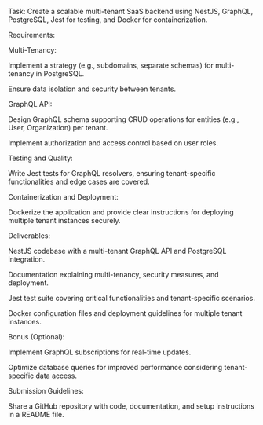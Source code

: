 Task: Create a scalable multi-tenant SaaS backend using NestJS, GraphQL, PostgreSQL, Jest for testing, and Docker for containerization. 

Requirements: 

Multi-Tenancy: 

Implement a strategy (e.g., subdomains, separate schemas) for multi-tenancy in PostgreSQL. 

Ensure data isolation and security between tenants. 

GraphQL API: 

Design GraphQL schema supporting CRUD operations for entities (e.g., User, Organization) per tenant. 

Implement authorization and access control based on user roles. 

Testing and Quality: 

Write Jest tests for GraphQL resolvers, ensuring tenant-specific functionalities and edge cases are covered. 

Containerization and Deployment: 

Dockerize the application and provide clear instructions for deploying multiple tenant instances securely. 

Deliverables: 

NestJS codebase with a multi-tenant GraphQL API and PostgreSQL integration. 

Documentation explaining multi-tenancy, security measures, and deployment. 

Jest test suite covering critical functionalities and tenant-specific scenarios. 

Docker configuration files and deployment guidelines for multiple tenant instances. 

Bonus (Optional): 

Implement GraphQL subscriptions for real-time updates. 

Optimize database queries for improved performance considering tenant-specific data access. 

Submission Guidelines: 

Share a GitHub repository with code, documentation, and setup instructions in a README file. 

 

 